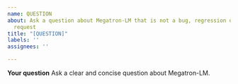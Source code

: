 ```yaml
---
name: QUESTION
about: Ask a question about Megatron-LM that is not a bug, regression or enhancement
  request
title: "[QUESTION]"
labels: ''
assignees: ''

---
```


**Your question**
Ask a clear and concise question about Megatron-LM.
